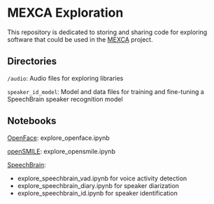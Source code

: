 # MEXCA Exploration
This repository is dedicated to storing and sharing code for exploring software that could be used in the [MEXCA](https://github.com/mexca) project.

## Directories
`/audio`: Audio files for exploring libraries

`speaker_id_model`: Model and data files for training and fine-tuning a SpeechBrain speaker recognition model

## Notebooks
[OpenFace](https://github.com/TadasBaltrusaitis/OpenFace): explore_openface.ipynb

[openSMILE](https://audeering.github.io/opensmile-python/): explore_opensmile.ipynb

[SpeechBrain](https://speechbrain.github.io/index.html):
- explore_speechbrain_vad.ipynb for voice activity detection
- explore_speechbrain_diary.ipynb for speaker diarization
- explore_speechbrain_id.ipynb for speaker identification
